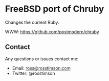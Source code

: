 # FreeBSD port of Chruby

Changes the current Ruby.

WWW: https://github.com/postmodern/chruby

## Contact

Any questions or issues contact me:
* Email:    ross@rosstimson.com
* Twitter:  @rosstimson
